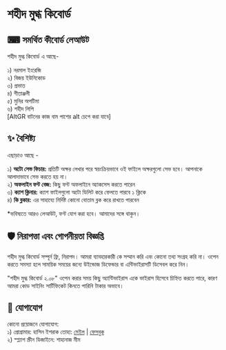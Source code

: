 # শহীদ মুগ্ধ কিবোর্ড


## ⌨ সমর্থিত কীবোর্ড লেআউট
শহীদ মুগ্ধ কিবোর্ড এ আছে-

১) নরমাল ইংরেজি  
২) বিজয় ইউনিকোড  
৩) প্রভাত  
৪) গীতাঞ্জলী  
৫) মুনির অপটিমা  
৬) শহীদ লিপি  
[AltGR বাটনের কাজ বাম পাশের alt চেপে করা যাবে]

## :sparkles: বৈশিষ্ট্য

এছাড়াও আছে -

 ১) **অটো সেভ ফিচার:** প্রতিটি অক্ষর লেখার পরে স্বয়ংক্রিয়ভাবে ওই ফাইলে অক্ষরগুলো সেভ হবে। আপনাকে আলাদাভাবে সেভ করতে হয় না।  
 ২) **অফলাইন ফন্ট বেজ:** কিছু ফন্ট অফলাইনে অ্যাকসেস করতে পারেন  
 ৩) **ক্যাশ ক্লিনার:** ক্যাশ ফাইলগুলো অটো ডিলিট করে ফেলতে পারবে ১ ক্লিকে  
 ৪) **কি ব্লকার:** এর সাহায্যে নির্দিষ্ট কোনো বোতাম ব্লক করে রাখতে পারবেন  

*ভবিষ্যতে আরও লেআউট, ফন্ট যোগ করা হবে। আমাদের সঙ্গে থাকুন।

## 🛡️ নিরাপত্তা এবং গোপনীয়তা বিজ্ঞপ্তি
শহীদ মুগ্ধ কিবোর্ড সম্পূর্ন ফ্রি, নিরাপদ। আমরা ব্যাবহারকারী কে সম্মান করি এবং কোনো তথ্য সংগ্রহ করি না। ওপেন করতে সমস্যা হলে সাময়িক সময়ের জন্যে উইন্ডোজ ডিফেন্ডার বা এন্টিভাইরাসটি ডিসেবল করে নিন।

"শহীদ মুগ্ধ কিবোর্ড ২.০৮" ওপেন করার সময় কিছু অ্যান্টিভাইরাস একে ভাইরাস হিসেবে চিহ্নিত করতে পারে, কারণ আমরা কোড সাইনিং সার্টিফিকেট কিনতে পারিনি টাকার অভাবে।
  
## :speech_balloon: যোগাযোগ
কোনো প্রয়োজনে যোগাযোগ:  
১) প্রোগ্রামার: হাসিন ইশরাক তোহা: [মেইল](toaha.banaripara@gmail.com) | [ফেসবুক](www.facebook.com/constant.t.10/)  
২) স্প্ল্যাশ স্ক্রীন ডিজাইনে: শাহানাজ মীম
